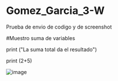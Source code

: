 # Gomez_Garcia_3-W
Prueba de envio de codigo y de screenshot

#Muestro suma de variables

print ("La suma total da el resultado")

print (2+5)

![image](https://github.com/user-attachments/assets/e1020e35-d12a-4704-ba92-14488348f27d)
